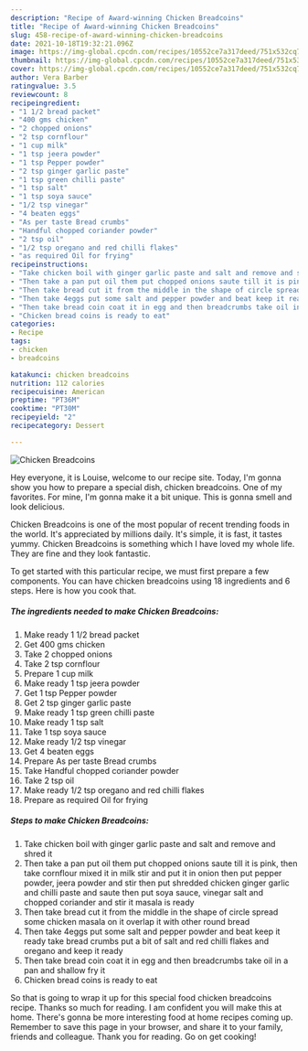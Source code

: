 ```yaml
---
description: "Recipe of Award-winning Chicken Breadcoins"
title: "Recipe of Award-winning Chicken Breadcoins"
slug: 458-recipe-of-award-winning-chicken-breadcoins
date: 2021-10-18T19:32:21.096Z
image: https://img-global.cpcdn.com/recipes/10552ce7a317deed/751x532cq70/chicken-breadcoins-recipe-main-photo.jpg
thumbnail: https://img-global.cpcdn.com/recipes/10552ce7a317deed/751x532cq70/chicken-breadcoins-recipe-main-photo.jpg
cover: https://img-global.cpcdn.com/recipes/10552ce7a317deed/751x532cq70/chicken-breadcoins-recipe-main-photo.jpg
author: Vera Barber
ratingvalue: 3.5
reviewcount: 8
recipeingredient:
- "1 1/2 bread packet"
- "400 gms chicken"
- "2 chopped onions"
- "2 tsp cornflour"
- "1 cup milk"
- "1 tsp jeera powder"
- "1 tsp Pepper powder"
- "2 tsp ginger garlic paste"
- "1 tsp green chilli paste"
- "1 tsp salt"
- "1 tsp soya sauce"
- "1/2 tsp vinegar"
- "4 beaten eggs"
- "As per taste Bread crumbs"
- "Handful chopped coriander powder"
- "2 tsp oil"
- "1/2 tsp oregano and red chilli flakes"
- "as required Oil for frying"
recipeinstructions:
- "Take chicken boil with ginger garlic paste and salt and remove and shred it"
- "Then take a pan put oil them put chopped onions saute till it is pink, then take cornflour mixed it in milk stir and put it in onion then put pepper powder, jeera powder and stir then put shredded chicken ginger garlic and chilli paste and saute then put soya sauce, vinegar salt and chopped coriander and stir it masala is ready"
- "Then take bread cut it from the middle in the shape of circle spread some chicken masala on it overlap it with other round bread"
- "Then take 4eggs put some salt and pepper powder and beat keep it ready take bread crumbs put a bit of salt and red chilli flakes and oregano and keep it ready"
- "Then take bread coin coat it in egg and then breadcrumbs take oil in a pan and shallow fry it"
- "Chicken bread coins is ready to eat"
categories:
- Recipe
tags:
- chicken
- breadcoins

katakunci: chicken breadcoins 
nutrition: 112 calories
recipecuisine: American
preptime: "PT36M"
cooktime: "PT30M"
recipeyield: "2"
recipecategory: Dessert

---
```



![Chicken Breadcoins](https://img-global.cpcdn.com/recipes/10552ce7a317deed/751x532cq70/chicken-breadcoins-recipe-main-photo.jpg)

Hey everyone, it is Louise, welcome to our recipe site. Today, I'm gonna show you how to prepare a special dish, chicken breadcoins. One of my favorites. For mine, I'm gonna make it a bit unique. This is gonna smell and look delicious.

Chicken Breadcoins is one of the most popular of recent trending foods in the world. It's appreciated by millions daily. It's simple, it is fast, it tastes yummy. Chicken Breadcoins is something which I have loved my whole life. They are fine and they look fantastic.




To get started with this particular recipe, we must first prepare a few components. You can have chicken breadcoins using 18 ingredients and 6 steps. Here is how you cook that.

<!--inarticleads1-->

##### The ingredients needed to make Chicken Breadcoins:

1. Make ready 1 1/2 bread packet
1. Get 400 gms chicken
1. Take 2 chopped onions
1. Take 2 tsp cornflour
1. Prepare 1 cup milk
1. Make ready 1 tsp jeera powder
1. Get 1 tsp Pepper powder
1. Get 2 tsp ginger garlic paste
1. Make ready 1 tsp green chilli paste
1. Make ready 1 tsp salt
1. Take 1 tsp soya sauce
1. Make ready 1/2 tsp vinegar
1. Get 4 beaten eggs
1. Prepare As per taste Bread crumbs
1. Take Handful chopped coriander powder
1. Take 2 tsp oil
1. Make ready 1/2 tsp oregano and red chilli flakes
1. Prepare as required Oil for frying




<!--inarticleads2-->

##### Steps to make Chicken Breadcoins:

1. Take chicken boil with ginger garlic paste and salt and remove and shred it
1. Then take a pan put oil them put chopped onions saute till it is pink, then take cornflour mixed it in milk stir and put it in onion then put pepper powder, jeera powder and stir then put shredded chicken ginger garlic and chilli paste and saute then put soya sauce, vinegar salt and chopped coriander and stir it masala is ready
1. Then take bread cut it from the middle in the shape of circle spread some chicken masala on it overlap it with other round bread
1. Then take 4eggs put some salt and pepper powder and beat keep it ready take bread crumbs put a bit of salt and red chilli flakes and oregano and keep it ready
1. Then take bread coin coat it in egg and then breadcrumbs take oil in a pan and shallow fry it
1. Chicken bread coins is ready to eat




So that is going to wrap it up for this special food chicken breadcoins recipe. Thanks so much for reading. I am confident you will make this at home. There's gonna be more interesting food at home recipes coming up. Remember to save this page in your browser, and share it to your family, friends and colleague. Thank you for reading. Go on get cooking!
